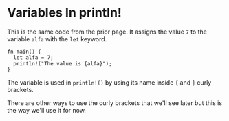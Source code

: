 # Variables In println!

This is the same code from the prior page. It
assigns the value `7` to the variable `alfa`
with the `let` keyword.

```rust,noplayground
fn main() {
  let alfa = 7;
  println!("The value is {alfa}");
}
```

The variable is used in `println!()` by using its
name inside `{` and `}` curly brackets.

There are other
ways to use the curly brackets that we'll see later
but this is the way we'll use it for now.
